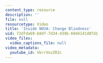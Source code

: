 ```yaml
---
content_type: resource
description: ''
file: null
resourcetype: Video
title: 'Inside NOVA: Change Blindness'
uid: 72dfda69-b8df-7d34-439b-69d4141d8fd1
video_files:
  video_captions_file: null
video_metadata:
  youtube_id: VkrrVozZR2c
---
```

